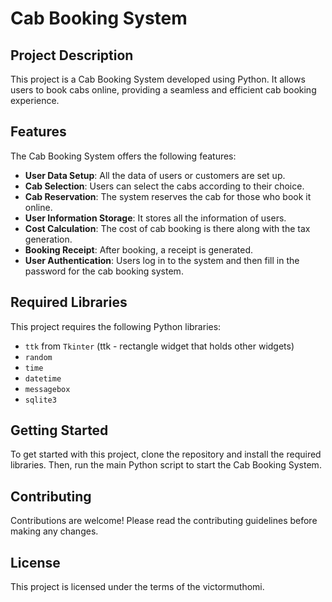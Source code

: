 # Cab Booking System

## Project Description

This project is a Cab Booking System developed using Python. It allows users to book cabs online, providing a seamless and efficient cab booking experience.

## Features

The Cab Booking System offers the following features:

- **User Data Setup**: All the data of users or customers are set up.
- **Cab Selection**: Users can select the cabs according to their choice.
- **Cab Reservation**: The system reserves the cab for those who book it online.
- **User Information Storage**: It stores all the information of users.
- **Cost Calculation**: The cost of cab booking is there along with the tax generation.
- **Booking Receipt**: After booking, a receipt is generated.
- **User Authentication**: Users log in to the system and then fill in the password for the cab booking system.

## Required Libraries

This project requires the following Python libraries:

- `ttk` from `Tkinter` (ttk - rectangle widget that holds other widgets)
- `random`
- `time`
- `datetime`
- `messagebox`
- `sqlite3`

## Getting Started

To get started with this project, clone the repository and install the required libraries. Then, run the main Python script to start the Cab Booking System.

## Contributing

Contributions are welcome! Please read the contributing guidelines before making any changes.

## License

This project is licensed under the terms of the victormuthomi.

